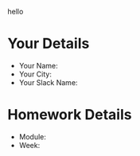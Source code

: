 <!--

The title for your pull request should be made in this format

CITY CLASS_NO - FIRST_NAME LAST_NAME - MODULE - WEEK_NO

For example,

London Class 7 - Chris Owen - HTML/CSS - Week 1

-->
hello

# Your Details

- Your Name:
- Your City:
- Your Slack Name:

# Homework Details

- Module:
- Week:
